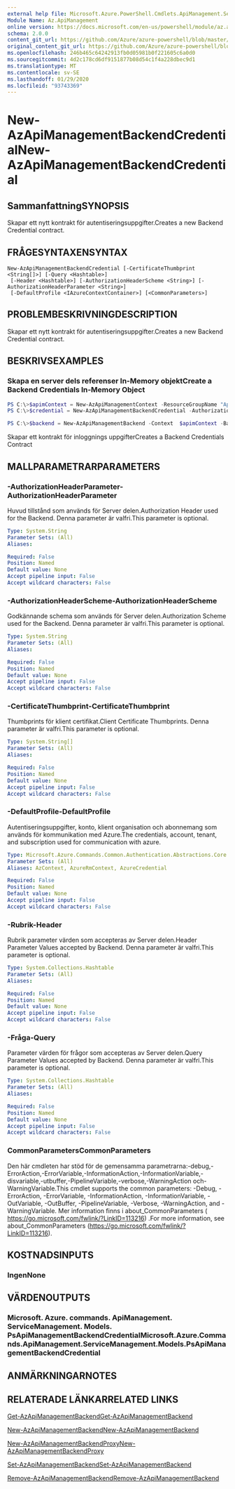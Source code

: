```yaml
---
external help file: Microsoft.Azure.PowerShell.Cmdlets.ApiManagement.ServiceManagement.dll-Help.xml
Module Name: Az.ApiManagement
online version: https://docs.microsoft.com/en-us/powershell/module/az.apimanagement/new-azapimanagementbackendcredential
schema: 2.0.0
content_git_url: https://github.com/Azure/azure-powershell/blob/master/src/ApiManagement/ApiManagement/help/New-AzApiManagementBackendCredential.md
original_content_git_url: https://github.com/Azure/azure-powershell/blob/master/src/ApiManagement/ApiManagement/help/New-AzApiManagementBackendCredential.md
ms.openlocfilehash: 246b465c64242913fb0d05981b0f221605c6a0d0
ms.sourcegitcommit: 4d2c178cd6df9151877b08d54c1f4a228dbec9d1
ms.translationtype: MT
ms.contentlocale: sv-SE
ms.lasthandoff: 01/29/2020
ms.locfileid: "93743369"
---
```

# <span data-ttu-id="9112f-101">New-AzApiManagementBackendCredential</span><span class="sxs-lookup"><span data-stu-id="9112f-101">New-AzApiManagementBackendCredential</span></span>

## <span data-ttu-id="9112f-102">Sammanfattning</span><span class="sxs-lookup"><span data-stu-id="9112f-102">SYNOPSIS</span></span>
<span data-ttu-id="9112f-103">Skapar ett nytt kontrakt för autentiseringsuppgifter.</span><span class="sxs-lookup"><span data-stu-id="9112f-103">Creates a new Backend Credential contract.</span></span>

## <span data-ttu-id="9112f-104">FRÅGESYNTAXEN</span><span class="sxs-lookup"><span data-stu-id="9112f-104">SYNTAX</span></span>

```
New-AzApiManagementBackendCredential [-CertificateThumbprint <String[]>] [-Query <Hashtable>]
 [-Header <Hashtable>] [-AuthorizationHeaderScheme <String>] [-AuthorizationHeaderParameter <String>]
 [-DefaultProfile <IAzureContextContainer>] [<CommonParameters>]
```

## <span data-ttu-id="9112f-105">PROBLEMBESKRIVNING</span><span class="sxs-lookup"><span data-stu-id="9112f-105">DESCRIPTION</span></span>
<span data-ttu-id="9112f-106">Skapar ett nytt kontrakt för autentiseringsuppgifter.</span><span class="sxs-lookup"><span data-stu-id="9112f-106">Creates a new Backend Credential contract.</span></span>

## <span data-ttu-id="9112f-107">BESKRIVS</span><span class="sxs-lookup"><span data-stu-id="9112f-107">EXAMPLES</span></span>

### <span data-ttu-id="9112f-108">Skapa en server dels referenser In-Memory objekt</span><span class="sxs-lookup"><span data-stu-id="9112f-108">Create a Backend Credentials In-Memory Object</span></span>
```powershell
PS C:\>$apimContext = New-AzApiManagementContext -ResourceGroupName "Api-Default-WestUS" -ServiceName "contoso"
PS C:\>$credential = New-AzApiManagementBackendCredential -AuthorizationHeaderScheme basic -AuthorizationHeaderParameter opensesame -Query @{"sv" = @('xx', 'bb'); "sr" = @('cc')} -Header @{"x-my-1" = @('val1', 'val2')}

PS C:\>$backend = New-AzApiManagementBackend -Context  $apimContext -BackendId 123 -Url 'https://contoso.com/awesomeapi' -Protocol http -Title "first backend" -SkipCertificateChainValidation $true -Credential $credential -Description "my backend"
```

<span data-ttu-id="9112f-109">Skapar ett kontrakt för inloggnings uppgifter</span><span class="sxs-lookup"><span data-stu-id="9112f-109">Creates a Backend Credentials Contract</span></span>

## <span data-ttu-id="9112f-110">MALLPARAMETRAR</span><span class="sxs-lookup"><span data-stu-id="9112f-110">PARAMETERS</span></span>

### <span data-ttu-id="9112f-111">-AuthorizationHeaderParameter</span><span class="sxs-lookup"><span data-stu-id="9112f-111">-AuthorizationHeaderParameter</span></span>
<span data-ttu-id="9112f-112">Huvud tillstånd som används för Server delen.</span><span class="sxs-lookup"><span data-stu-id="9112f-112">Authorization Header used for the Backend.</span></span>
<span data-ttu-id="9112f-113">Denna parameter är valfri.</span><span class="sxs-lookup"><span data-stu-id="9112f-113">This parameter is optional.</span></span>

```yaml
Type: System.String
Parameter Sets: (All)
Aliases:

Required: False
Position: Named
Default value: None
Accept pipeline input: False
Accept wildcard characters: False
```

### <span data-ttu-id="9112f-114">-AuthorizationHeaderScheme</span><span class="sxs-lookup"><span data-stu-id="9112f-114">-AuthorizationHeaderScheme</span></span>
<span data-ttu-id="9112f-115">Godkännande schema som används för Server delen.</span><span class="sxs-lookup"><span data-stu-id="9112f-115">Authorization Scheme used for the Backend.</span></span>
<span data-ttu-id="9112f-116">Denna parameter är valfri.</span><span class="sxs-lookup"><span data-stu-id="9112f-116">This parameter is optional.</span></span>

```yaml
Type: System.String
Parameter Sets: (All)
Aliases:

Required: False
Position: Named
Default value: None
Accept pipeline input: False
Accept wildcard characters: False
```

### <span data-ttu-id="9112f-117">-CertificateThumbprint</span><span class="sxs-lookup"><span data-stu-id="9112f-117">-CertificateThumbprint</span></span>
<span data-ttu-id="9112f-118">Thumbprints för klient certifikat.</span><span class="sxs-lookup"><span data-stu-id="9112f-118">Client Certificate Thumbprints.</span></span>
<span data-ttu-id="9112f-119">Denna parameter är valfri.</span><span class="sxs-lookup"><span data-stu-id="9112f-119">This parameter is optional.</span></span>

```yaml
Type: System.String[]
Parameter Sets: (All)
Aliases:

Required: False
Position: Named
Default value: None
Accept pipeline input: False
Accept wildcard characters: False
```

### <span data-ttu-id="9112f-120">-DefaultProfile</span><span class="sxs-lookup"><span data-stu-id="9112f-120">-DefaultProfile</span></span>
<span data-ttu-id="9112f-121">Autentiseringsuppgifter, konto, klient organisation och abonnemang som används för kommunikation med Azure.</span><span class="sxs-lookup"><span data-stu-id="9112f-121">The credentials, account, tenant, and subscription used for communication with azure.</span></span>

```yaml
Type: Microsoft.Azure.Commands.Common.Authentication.Abstractions.Core.IAzureContextContainer
Parameter Sets: (All)
Aliases: AzContext, AzureRmContext, AzureCredential

Required: False
Position: Named
Default value: None
Accept pipeline input: False
Accept wildcard characters: False
```

### <span data-ttu-id="9112f-122">-Rubrik</span><span class="sxs-lookup"><span data-stu-id="9112f-122">-Header</span></span>
<span data-ttu-id="9112f-123">Rubrik parameter värden som accepteras av Server delen.</span><span class="sxs-lookup"><span data-stu-id="9112f-123">Header Parameter Values accepted by Backend.</span></span>
<span data-ttu-id="9112f-124">Denna parameter är valfri.</span><span class="sxs-lookup"><span data-stu-id="9112f-124">This parameter is optional.</span></span>

```yaml
Type: System.Collections.Hashtable
Parameter Sets: (All)
Aliases:

Required: False
Position: Named
Default value: None
Accept pipeline input: False
Accept wildcard characters: False
```

### <span data-ttu-id="9112f-125">-Fråga</span><span class="sxs-lookup"><span data-stu-id="9112f-125">-Query</span></span>
<span data-ttu-id="9112f-126">Parameter värden för frågor som accepteras av Server delen.</span><span class="sxs-lookup"><span data-stu-id="9112f-126">Query Parameter Values accepted by Backend.</span></span>
<span data-ttu-id="9112f-127">Denna parameter är valfri.</span><span class="sxs-lookup"><span data-stu-id="9112f-127">This parameter is optional.</span></span>

```yaml
Type: System.Collections.Hashtable
Parameter Sets: (All)
Aliases:

Required: False
Position: Named
Default value: None
Accept pipeline input: False
Accept wildcard characters: False
```

### <span data-ttu-id="9112f-128">CommonParameters</span><span class="sxs-lookup"><span data-stu-id="9112f-128">CommonParameters</span></span>
<span data-ttu-id="9112f-129">Den här cmdleten har stöd för de gemensamma parametrarna:-debug,-ErrorAction,-ErrorVariable,-InformationAction,-InformationVariable,-disvariable,-utbuffer,-PipelineVariable,-verbose,-WarningAction och-WarningVariable.</span><span class="sxs-lookup"><span data-stu-id="9112f-129">This cmdlet supports the common parameters: -Debug, -ErrorAction, -ErrorVariable, -InformationAction, -InformationVariable, -OutVariable, -OutBuffer, -PipelineVariable, -Verbose, -WarningAction, and -WarningVariable.</span></span> <span data-ttu-id="9112f-130">Mer information finns i about_CommonParameters ( https://go.microsoft.com/fwlink/?LinkID=113216) .</span><span class="sxs-lookup"><span data-stu-id="9112f-130">For more information, see about_CommonParameters (https://go.microsoft.com/fwlink/?LinkID=113216).</span></span>

## <span data-ttu-id="9112f-131">KOSTNADS</span><span class="sxs-lookup"><span data-stu-id="9112f-131">INPUTS</span></span>

### <span data-ttu-id="9112f-132">Ingen</span><span class="sxs-lookup"><span data-stu-id="9112f-132">None</span></span>

## <span data-ttu-id="9112f-133">VÄRDEN</span><span class="sxs-lookup"><span data-stu-id="9112f-133">OUTPUTS</span></span>

### <span data-ttu-id="9112f-134">Microsoft. Azure. commands. ApiManagement. ServiceManagement. Models. PsApiManagementBackendCredential</span><span class="sxs-lookup"><span data-stu-id="9112f-134">Microsoft.Azure.Commands.ApiManagement.ServiceManagement.Models.PsApiManagementBackendCredential</span></span>

## <span data-ttu-id="9112f-135">ANMÄRKNINGAR</span><span class="sxs-lookup"><span data-stu-id="9112f-135">NOTES</span></span>

## <span data-ttu-id="9112f-136">RELATERADE LÄNKAR</span><span class="sxs-lookup"><span data-stu-id="9112f-136">RELATED LINKS</span></span>

[<span data-ttu-id="9112f-137">Get-AzApiManagementBackend</span><span class="sxs-lookup"><span data-stu-id="9112f-137">Get-AzApiManagementBackend</span></span>](./Get-AzApiManagementBackend)

[<span data-ttu-id="9112f-138">New-AzApiManagementBackend</span><span class="sxs-lookup"><span data-stu-id="9112f-138">New-AzApiManagementBackend</span></span>](./New-AzApiManagementBackend.md)

[<span data-ttu-id="9112f-139">New-AzApiManagementBackendProxy</span><span class="sxs-lookup"><span data-stu-id="9112f-139">New-AzApiManagementBackendProxy</span></span>](./New-AzApiManagementBackendProxy.md)

[<span data-ttu-id="9112f-140">Set-AzApiManagementBackend</span><span class="sxs-lookup"><span data-stu-id="9112f-140">Set-AzApiManagementBackend</span></span>](./Set-AzApiManagementBackend.md)

[<span data-ttu-id="9112f-141">Remove-AzApiManagementBackend</span><span class="sxs-lookup"><span data-stu-id="9112f-141">Remove-AzApiManagementBackend</span></span>](./Remove-AzApiManagementBackend.md)
